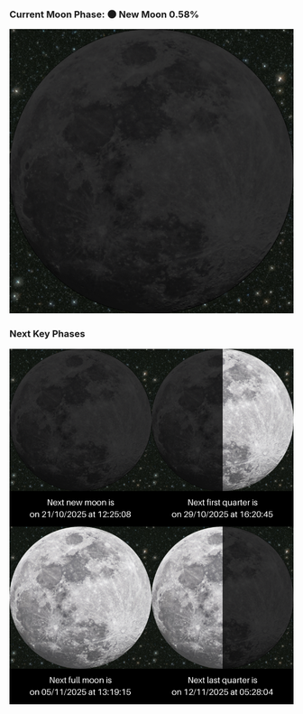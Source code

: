### Current Moon Phase: 🌑 New Moon 0.58%
![Moon Phase](moonphase.png)
### Next Key Phases
![Gallery](gallery.png)
